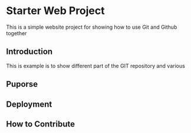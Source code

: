 # Starter Web Project

This is a simple website project for
showing how to use Git and Github together

## Introduction

This is example is to show different part
of the GIT repository and various

## Puporse

## Deployment

## How to Contribute